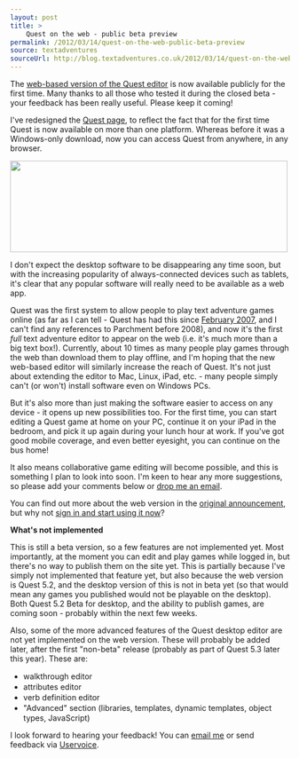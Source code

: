 ```yaml
---
layout: post
title: >
    Quest on the web - public beta preview
permalink: /2012/03/14/quest-on-the-web-public-beta-preview
source: textadventures
sourceUrl: http://blog.textadventures.co.uk/2012/03/14/quest-on-the-web-public-beta-preview/
---
```

The <a href="http://www.textadventures.co.uk/create/">web-based version of the Quest editor</a> is now available publicly for the first time. Many thanks to all those who tested it during the closed beta - your feedback has been really useful. Please keep it coming!

I've redesigned the <a title="Quest" href="http://www.textadventures.co.uk/quest/">Quest page</a>, to reflect the fact that for the first time Quest is now available on more than one platform. Whereas before it was a Windows-only download, now you can access Quest from anywhere, in any browser.

<a href="http://www.textadventures.co.uk/quest/"><img class="aligncenter size-full wp-image-1255" title="Quest page" src="http://textadventuresblog.files.wordpress.com/2012/03/website1.png" alt="" width="500" height="165" /></a>

I don't expect the desktop software to be disappearing any time soon, but with the increasing popularity of always-connected devices such as tablets, it's clear that any popular software will really need to be available as a web app.

Quest was the first system to allow people to play text adventure games online (as far as I can tell - Quest has had this since <a href="http://www.textadventures.co.uk/blog/2007/02/02/quest-games-online-beta/">February 2007</a>, and I can't find any references to Parchment before 2008), and now it's the first <em>full</em> text adventure editor to appear on the web (i.e. it's much more than a big text box!). Currently, about 10 times as many people play games through the web than download them to play offline, and I'm hoping that the new web-based editor will similarly increase the reach of Quest. It's not just about extending the editor to Mac, Linux, iPad, etc. - many people simply can't (or won't) install software even on Windows PCs.

But it's also more than just making the software easier to access on any device - it opens up new possibilities too. For the first time, you can start editing a Quest game at home on your PC, continue it on your iPad in the bedroom, and pick it up again during your lunch hour at work. If you've got good mobile coverage, and even better eyesight, you can continue on the bus home!

It also means collaborative game editing will become possible, and this is something I plan to look into soon. I'm keen to hear any more suggestions, so please add your comments below or <a title="Contact us" href="http://www.textadventures.co.uk/help/contact-us/">drop me an email</a>.

You can find out more about the web version in the <a title="Introducing Quest WebEditor – create text adventures online in your browser" href="http://www.textadventures.co.uk/blog/2012/02/16/introducing-quest-webeditor-create-text-adventures-online-in-your-browser/">original announcement</a>, but why not <a href="http://www.textadventures.co.uk/create/">sign in and start using it now</a>?

<strong>What's not implemented</strong>

This is still a beta version, so a few features are not implemented yet. Most importantly, at the moment you can edit and play games while logged in, but there's no way to publish them on the site yet. This is partially because I've simply not implemented that feature yet, but also because the web version is Quest 5.2, and the desktop version of this is not in beta yet (so that would mean any games you published would not be playable on the desktop). Both Quest 5.2 Beta for desktop, and the ability to publish games, are coming soon - probably within the next few weeks.

Also, some of the more advanced features of the Quest desktop editor are not yet implemented on the web version. These will probably be added later, after the first "non-beta" release (probably as part of Quest 5.3 later this year). These are:
<ul>
	<li><span style="line-height:19px;">walkthrough editor</span></li>
	<li><span style="line-height:19px;">attributes editor</span></li>
	<li><span style="line-height:19px;">verb definition editor</span></li>
	<li><span style="line-height:19px;">"Advanced" section (libraries, templates, dynamic templates, object types, JavaScript)</span></li>
</ul>
I look forward to hearing your feedback! You can <a title="Contact us" href="http://www.textadventures.co.uk/help/contact-us/">email me</a> or send feedback via <a href="http://quest.uservoice.com">Uservoice</a>.
